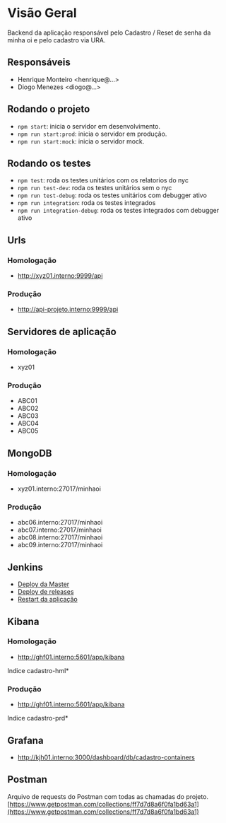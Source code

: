 # Visão Geral

Backend da aplicação responsável pelo Cadastro / Reset de senha da minha oi e pelo cadastro via URA.

## Responsáveis

- Henrique Monteiro <henrique@...>
- Diogo Menezes <diogo@...>

## Rodando o projeto

- `npm start`: inicia o servidor em desenvolvimento.
- `npm run start:prod`: inicia o servidor em produção.
- `npm run start:mock`: inicia o servidor mock.

## Rodando os testes
- `npm test`: roda os testes unitários com os relatorios do nyc
- `npm run test-dev`: roda os testes unitários sem o nyc
- `npm run test-debug`: roda os testes unitários com debugger ativo
- `npm run integration`: roda os testes integrados
- `npm run integration-debug`: roda os testes integrados com debugger ativo

## Urls

### Homologação

- http://xyz01.interno:9999/api

### Produção

- http://api-projeto.interno:9999/api

## Servidores de aplicação

### Homologação

- xyz01

### Produção

- ABC01
- ABC02
- ABC03
- ABC04
- ABC05

## MongoDB

### Homologação

- xyz01.interno:27017/minhaoi

### Produção

- abc06.interno:27017/minhaoi
- abc07.interno:27017/minhaoi
- abc08.interno:27017/minhaoi
- abc09.interno:27017/minhaoi

## Jenkins

- [Deploy da Master](http://uio01.interno/job/PreCadastro/job/cadastro_backend/)
- [Deploy de releases](http://uio01.interno/job/PreCadastro/job/RepositorioCadastro/job/Backend/)
- [Restart da aplicação](http://uio01.interno/job/PreCadastro/job/restart_precadastro_backend/)

## Kibana

### Homologação

- http://ghf01.interno:5601/app/kibana

Indice cadastro-hml*

### Produção

- http://ghf01.interno:5601/app/kibana

Indice cadastro-prd*

## Grafana

- http://kjh01.interno:3000/dashboard/db/cadastro-containers

## Postman

Arquivo de requests do Postman com todas as chamadas do projeto.
[https://www.getpostman.com/collections/ff7d7d8a6f0fa1bd63a1](https://www.getpostman.com/collections/ff7d7d8a6f0fa1bd63a1)